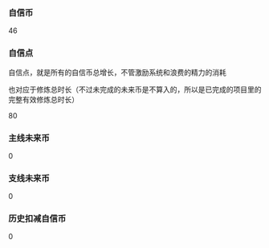 ### 自信币
46

### 自信点
自信点，就是所有的自信币总增长，不管激励系统和浪费的精力的消耗

也对应于修炼总时长（不过未完成的未来币是不算入的，所以是已完成的项目里的完整有效修炼总时长）

80

### 主线未来币
0

### 支线未来币
0

### 历史扣减自信币
0
